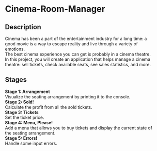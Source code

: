 # Cinema-Room-Manager
## Description
Cinema has been a part of the entertainment industry for a long time: a good movie is a way to escape reality and live through a variety of emotions. <br>
The best cinema experience you can get is probably in a cinema theatre. <br>
In this project, you will create an application that helps manage a cinema theatre: sell tickets, check available seats, see sales statistics, and more. <br>
## Stages
**Stage 1: Arrangement**
<br> Visualize the seating arrangement by printing it to the console. <br>
**Stage 2: Sold!**
<br> Calculate the profit from all the sold tickets. <br>
**Stage 3: Tickets**
<br> Set the ticket price. <br>
**Stage 4: Menu, Please!**
<br> Add a menu that allows you to buy tickets and display the current state of the seating arrangement. <br>
**Stage 5: Errors!**
<br> Handle some input errors. <br>
